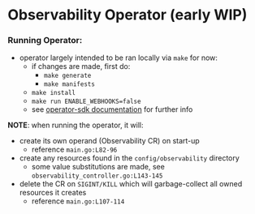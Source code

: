 # Observability Operator (early WIP)

### Running Operator:
- operator largely intended to be ran locally via `make` for now:
  - if changes are made, first do:
    - `make generate`
    - `make manifests`
  - `make install`
  - `make run ENABLE_WEBHOOKS=false`
  - see [operator-sdk documentation](https://sdk.operatorframework.io/docs/building-operators/golang/tutorial/) for further info

**NOTE**: when running the operator, it will:
- create its own operand (Observability CR) on start-up
  - reference `main.go:L82-96`
- create any resources found in the `config/observability` directory
  - some value substitutions are made, see `observability_controller.go:L143-145`
- delete the CR on `SIGINT/KILL` which will garbage-collect all owned resources it creates 
  - reference `main.go:L107-114`
